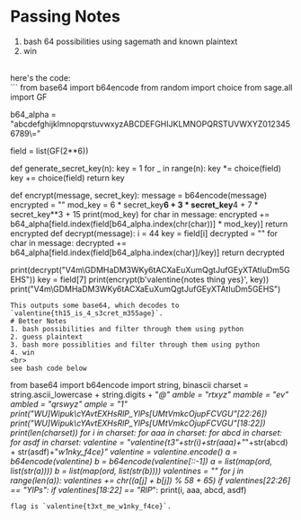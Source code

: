 # Passing Notes
1. bash 64 possibilities using sagemath and known plaintext
2. win
<br>
here's the code:<br>
```
from base64 import b64encode
from random import choice
from sage.all import GF

b64_alpha = "abcdefghijklmnopqrstuvwxyzABCDEFGHIJKLMNOPQRSTUVWXYZ0123456789\\="

field = list(GF(2**6))


def generate_secret_key(n):
  key = 1
  for _ in range(n):
    key *= choice(field)
    key += choice(field)
  return key


def encrypt(message, secret_key):
   message = b64encode(message)
   encrypted = ""
   mod_key = 6 * secret_key**6 + 3 * secret_key**4 + 7 * secret_key**3 + 15
   print(mod_key)
   for char in message:
      encrypted += b64_alpha[field.index(field[b64_alpha.index(chr(char))] * mod_key)]
   return encrypted
def decrypt(message):
    i = 44
    key = field[i]
    decrypted = ""
    for char in message:
        decrypted += b64_alpha[field.index(field[b64_alpha.index(char)]/key)]
    return decrypted
    
print(decrypt("V4m\\GDMHaDM3WKy6tACXaEuXumQgtJufGEyXTAtIuDm5GEHS"))
key = field[7]
print(encrypt(b'valentine{notes thing yes}', key))
print("V4m\\GDMHaDM3WKy6tACXaEuXumQgtJufGEyXTAtIuDm5GEHS")
```
This outputs some base64, which decodes to `valentine{th15_is_4_s3cret_m355age}`.
# Better Notes
1. bash possibilities and filter through them using python
2. guess plaintext
3. bash more possiblities and filter through them using python
4. win
<br>
see bash code below
```
from base64 import b64encode
import string, binascii
charset = string.ascii_lowercase + string.digits + "_@"
amble = "rtxyz"
mamble = "ev"
ambled = "qrswyz"
ample = "1"
print("WU]Wipuk\cYAvtEXHsRlP_YlPs[UMtVmkcOjupFCVGU"[22:26])
print("WU]Wipuk\cYAvtEXHsRlP_YlPs[UMtVmkcOjupFCVGU"[18:22])
print(len(charset))
for i in charset:
  for aaa in charset:
    for abcd in charset:
      for asdf in charset:
                valentine = "valentine{t3"+str(i)+str(aaa)+"_"+str(abcd) + str(asdf)+"_w1nky_f4ce}"
                valentine = valentine.encode()
                a = b64encode(valentine)
                b = b64encode(valentine[::-1])
                a = list(map(ord, list(str(a))))
                b = list(map(ord, list(str(b))))
                valentines = ""
                for j in range(len(a)):
                  valentines += chr((a[j] + b[j]) % 58 + 65)
                if valentines[22:26] == "YlPs":
                  if valentines[18:22] == "RlP_":
                    print(i, aaa, abcd, asdf)
```
flag is `valentine{t3xt_me_w1nky_f4ce}`.
